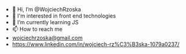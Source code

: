 - 👋 Hi, I’m @WojciechRzoska
- 👀 I'm interested in front end technologies
- 🌱 I’m currently learning JS
- 📫 How to reach me 
- wojciechrzoska@gmail.com
- https://www.linkedin.com/in/wojciech-rz%C3%B3ska-1079a0237/

<!---
WojciechRzoska/WojciechRzoska is a ✨ special ✨ repository because its `README.md` (this file) appears on your GitHub profile.
You can click the Preview link to take a look at your changes.
--->
